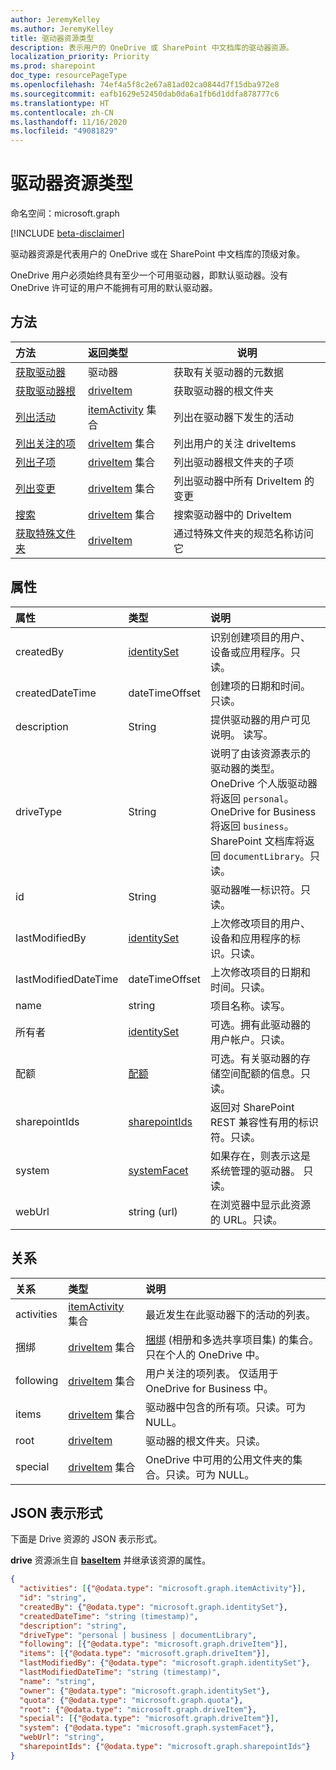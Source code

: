 ```yaml
---
author: JeremyKelley
ms.author: JeremyKelley
title: 驱动器资源类型
description: 表示用户的 OneDrive 或 SharePoint 中文档库的驱动器资源。
localization_priority: Priority
ms.prod: sharepoint
doc_type: resourcePageType
ms.openlocfilehash: 74ef4a5f8c2e67a81ad02ca0844d7f15dba972e8
ms.sourcegitcommit: eafb1629e52450dab0da6a1fb6d1ddfa878777c6
ms.translationtype: HT
ms.contentlocale: zh-CN
ms.lasthandoff: 11/16/2020
ms.locfileid: "49081829"
---
```

# <a name="drive-resource-type"></a>驱动器资源类型

命名空间：microsoft.graph

[!INCLUDE [beta-disclaimer](../../includes/beta-disclaimer.md)]

驱动器资源是代表用户的 OneDrive 或在 SharePoint 中文档库的顶级对象。

OneDrive 用户必须始终具有至少一个可用驱动器，即默认驱动器。没有 OneDrive 许可证的用户不能拥有可用的默认驱动器。

## <a name="methods"></a>方法

|                        方法                              |         返回类型         | 说明 |
| :--------------------------------------------------------- | :-------------------------- |-------------|
| [获取驱动器][drive-get]                                     | 驱动器                       | 获取有关驱动器的元数据 |
| [获取驱动器根][item-get]                                 | [driveItem][]               | 获取驱动器的根文件夹 |
| [列出活动][drive-activities]                        | [itemActivity][] 集合 | 列出在驱动器下发生的活动 |
| [列出关注的项][drive-following]                     | [driveItem][] 集合    | 列出用户的关注 driveItems |
| [列出子项][item-children]                             | [driveItem][] 集合    | 列出驱动器根文件夹的子项 |
| [列出变更][item-changes]                               | [driveItem][] 集合    | 列出驱动器中所有 DriveItem 的变更 |
| [搜索][item-search]                                      | [driveItem][] 集合    | 搜索驱动器中的 DriveItem |
| [获取特殊文件夹](../api/drive-get-specialfolder.md)    | [driveItem][]               | 通过特殊文件夹的规范名称访问它 |


## <a name="properties"></a>属性

| 属性             | 类型                          | 说明                                                                                                                                                                                                                      |
| :------------------- | :---------------------------- | :------------------------------------------------------------------------------------------------------------------------------------------------------------------------------------------------------------------------------- |
| createdBy            | [identitySet][]               | 识别创建项目的用户、设备或应用程序。只读。                                                                                                                                                  |
| createdDateTime      | dateTimeOffset                | 创建项的日期和时间。只读。                                                                                                                                                                                       |
| description          | String                        | 提供驱动器的用户可见说明。 读写。
| driveType            | String                        | 说明了由该资源表示的驱动器的类型。OneDrive 个人版驱动器将返回 `personal`。OneDrive for Business 将返回 `business`。SharePoint 文档库将返回 `documentLibrary`。只读。 |
| id                   | String                        | 驱动器唯一标识符。只读。                                                                                                                                                                                   |
| lastModifiedBy       | [identitySet][]               | 上次修改项目的用户、设备和应用程序的标识。只读。                                                                                                                                           |
| lastModifiedDateTime | dateTimeOffset                | 上次修改项目的日期和时间。只读。                                                                                                                                                                             |
| name                 | string                        | 项目名称。读写。                                                                                                                                                                                                |
| 所有者                | [identitySet](identityset.md) | 可选。拥有此驱动器的用户帐户。只读。                                                                                                                                                                       |
| 配额                | [配额](quota.md)             | 可选。有关驱动器的存储空间配额的信息。只读。                                                                                                                                                          |
| sharepointIds        | [sharepointIds][]             | 返回对 SharePoint REST 兼容性有用的标识符。只读。                                                                                                                                                         |
| system               | [systemFacet][]               | 如果存在，则表示这是系统管理的驱动器。 只读。
| webUrl               | string (url)                  | 在浏览器中显示此资源的 URL。只读。                                                                                                                                                                        |

[identitySet]: identityset.md
[sharepointIds]: sharepointids.md
[systemFacet]: systemfacet.md

## <a name="relationships"></a>关系

| 关系 | 类型                                 | 说明
|:-------------|:-------------------------------------|:-----------------------
| activities   | [itemActivity][] 集合          | 最近发生在此驱动器下的活动的列表。
| 捆绑      | [driveItem][] 集合             | [捆绑][bundle] (相册和多选共享项目集) 的集合。 只在个人的 OneDrive 中。
| following    | [driveItem][] 集合             | 用户关注的项列表。 仅适用于 OneDrive for Business 中。
| items        | [driveItem][] 集合             | 驱动器中包含的所有项。只读。可为 NULL。
| root         | [driveItem][]                        | 驱动器的根文件夹。只读。
| special      | [driveItem][] 集合             | OneDrive 中可用的公用文件夹的集合。只读。可为 NULL。


## <a name="json-representation"></a>JSON 表示形式

下面是 Drive 资源的 JSON 表示形式。

**drive** 资源派生自 [**baseItem**](baseitem.md) 并继承该资源的属性。

<!--{
  "blockType": "resource",
  "optionalProperties": [
    "activities",
    "createdBy",
    "createdDateTime",
    "description",
    "lastModifiedBy",
    "lastModifiedDateTime",
    "name",
    "webUrl",
    "items",
    "root",
    "special",
    "system"
  ],
  "keyProperty": "id",
  "baseType": "microsoft.graph.baseItem",
  "@odata.type": "microsoft.graph.drive"
}-->

```json
{
  "activities": [{"@odata.type": "microsoft.graph.itemActivity"}],
  "id": "string",
  "createdBy": {"@odata.type": "microsoft.graph.identitySet"},
  "createdDateTime": "string (timestamp)",
  "description": "string",
  "driveType": "personal | business | documentLibrary",
  "following": [{"@odata.type": "microsoft.graph.driveItem"}],
  "items": [{"@odata.type": "microsoft.graph.driveItem"}],
  "lastModifiedBy": {"@odata.type": "microsoft.graph.identitySet"},
  "lastModifiedDateTime": "string (timestamp)",
  "name": "string",
  "owner": {"@odata.type": "microsoft.graph.identitySet"},
  "quota": {"@odata.type": "microsoft.graph.quota"},
  "root": {"@odata.type": "microsoft.graph.driveItem"},
  "special": [{"@odata.type": "microsoft.graph.driveItem"}],
  "system": {"@odata.type": "microsoft.graph.systemFacet"},
  "webUrl": "string",
  "sharepointIds": {"@odata.type": "microsoft.graph.sharepointIds"}
}
```


[bundle]: bundle.md
[driveItem]: driveItem.md
[itemActivity]: itemactivity.md
[item-resource]: driveitem.md
[identity-set]: identityset.md
[quota-facet]: quota.md
[drive-resource]: drive.md
[drive-activities]: ../api/activities-list.md
[drive-following]: ../api/drive-list-following.md
[drive-get]: ../api/drive-get.md
[item-get]: ../api/driveitem-get.md
[item-changes]: ../api/driveitem-delta.md
[item-search]: ../api/driveitem-search.md
[item-children]: ../api/driveitem-list-children.md


<!-- uuid: 8fcb5dbc-d5aa-4681-8e31-b001d5168d79
2015-10-25 14:57:30 UTC -->
<!--
{
  "type": "#page.annotation",
  "description": "Drive is a top level object for OneDrive API that provides access to the contents of a drive. ",
  "keywords": "drive,objects,resources",
  "section": "documentation",
  "tocPath": "Drives",
  "tocBookmarks": {
    "Resources/Drive": "#"
  },
  "suppressions": []
}
-->


